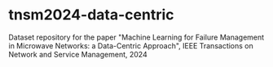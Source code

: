 # tnsm2024-data-centric
Dataset repository for the paper "Machine Learning for Failure Management in Microwave Networks: a Data-Centric Approach", IEEE Transactions on Network and Service Management, 2024
